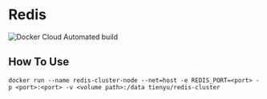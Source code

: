 # Redis
![Docker Cloud Automated build](https://img.shields.io/docker/cloud/automated/tienyu/redis-cluster)

## How To Use
```bash=
docker run --name redis-cluster-node --net=host -e REDIS_PORT=<port> -p <port>:<port> -v <volume path>:/data tienyu/redis-cluster
```

